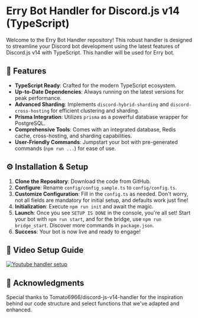 # Erry Bot Handler for Discord.js v14 (TypeScript)

Welcome to the Erry Bot Handler repository! This robust handler is designed to streamline your Discord bot development using the latest features of Discord.js v14 with TypeScript. This handler will be used for Erry bot.

## 🚀 Features

- **TypeScript Ready**: Crafted for the modern TypeScript ecosystem.
- **Up-to-Date Dependencies**: Always running on the latest versions for peak performance.
- **Advanced Sharding**: Implements `discord-hybrid-sharding` and `discord-cross-hosting` for efficient clustering and sharding.
- **Prisma Integration**: Utilizes `prisma` as a powerful database wrapper for PostgreSQL.
- **Comprehensive Tools**: Comes with an integrated database, Redis cache, cross-hosting, and sharding capabilities.
- **User-Friendly Commands**: Jumpstart your bot with pre-generated commands (`npm run ...`) for ease of use.

## ⚙️ Installation & Setup

1. **Clone the Repository**: Download the code from GitHub.
2. **Configure**: Rename `config/config_sample.ts` to `config/config.ts`.
3. **Customize Configuration**: Fill in the `config.ts` as needed. Don't worry, not all fields are mandatory for initial setup, and defaults work just fine!
4. **Initialization**: Execute ```npm run init``` and await the magic.
5. **Launch**: Once you see `SETUP IS DONE` in the console, you're all set! Start your bot with ```npm run start```, and for the bridge, use ```npm run bridge_start```. Discover more commands in `package.json`.
6. **Success**: Your bot is now live and ready to engage!

## 🎥 Video Setup Guide

[![Youtube handler setup](https://img.youtube.com/vi/sNgils10YMw/0.jpg)](https://www.youtube.com/watch?v=sNgils10YMw)

## 🙌 Acknowledgments

Special thanks to Tomato6966/discord-js-v14-handler for the inspiration behind our code structure and select functions that we've adapted and enhanced.
